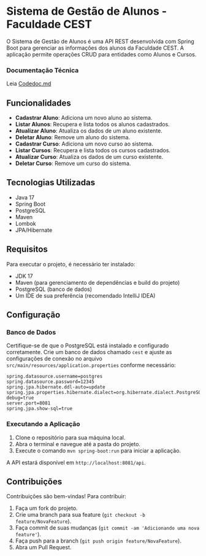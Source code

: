 # Sistema de Gestão de Alunos - Faculdade CEST

O Sistema de Gestão de Alunos é uma API REST desenvolvida com Spring Boot para gerenciar as informações dos alunos da Faculdade CEST. A aplicação permite operações CRUD para entidades como Alunos e Cursos.

### Documentação Técnica
Leia [Codedoc.md](https://github.com/jcr04/GenClass.Java/blob/main/Codedoc.md)

## Funcionalidades

- **Cadastrar Aluno**: Adiciona um novo aluno ao sistema.
- **Listar Alunos**: Recupera e lista todos os alunos cadastrados.
- **Atualizar Aluno**: Atualiza os dados de um aluno existente.
- **Deletar Aluno**: Remove um aluno do sistema.
- **Cadastrar Curso**: Adiciona um novo curso ao sistema.
- **Listar Cursos**: Recupera e lista todos os cursos cadastrados.
- **Atualizar Curso**: Atualiza os dados de um curso existente.
- **Deletar Curso**: Remove um curso do sistema.

## Tecnologias Utilizadas

- Java 17
- Spring Boot
- PostgreSQL
- Maven
- Lombok
- JPA/Hibernate

## Requisitos

Para executar o projeto, é necessário ter instalado:

- JDK 17
- Maven (para gerenciamento de dependências e build do projeto)
- PostgreSQL (banco de dados)
- Um IDE de sua preferência (recomendado IntelliJ IDEA)

## Configuração

### Banco de Dados

Certifique-se de que o PostgreSQL está instalado e configurado corretamente. Crie um banco de dados chamado `cest` e ajuste as configurações de conexão no arquivo `src/main/resources/application.properties` conforme necessário:

```batchspring.datasource.url=jdbc:postgresql://localhost:5432/cest
spring.datasource.username=postgres
spring.datasource.password=12345
spring.jpa.hibernate.ddl-auto=update
spring.jpa.properties.hibernate.dialect=org.hibernate.dialect.PostgreSQLDialect
debug=true
server.port=8081
spring.jpa.show-sql=true
```

### Executando a Aplicação

1. Clone o repositório para sua máquina local.
2. Abra o terminal e navegue até a pasta do projeto.
3. Execute o comando `mvn spring-boot:run` para iniciar a aplicação.

A API estará disponível em `http://localhost:8081/api`.

## Contribuições

Contribuições são bem-vindas! Para contribuir:

1. Faça um fork do projeto.
2. Crie uma branch para sua feature (`git checkout -b feature/NovaFeature`).
3. Faça commit de suas mudanças (`git commit -am 'Adicionando uma nova feature'`).
4. Faça push para a branch (`git push origin feature/NovaFeature`).
5. Abra um Pull Request.
